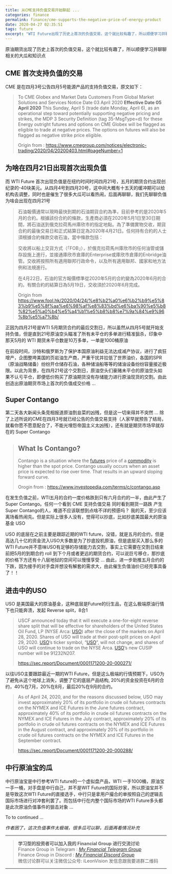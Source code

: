 ```yaml
---
title: 从CME支持负值交易开始聊起 ...
categories: finance
permalink: finance/cme-supports-the-negative-price-of-energy-product
date: 2020-04-27 02:35:51
tags: future
excerpt: "WTI Future出现了历史上首次的负值交易，这个就比较有趣了，所以顺便学习并聊聊相关的大瓜和知识点"
---
```




原油期货出现了历史上首次的负值交易，这个就比较有趣了，所以顺便学习并聊聊相关的大瓜和知识点



## CME 首次支持负值的交易

CME 是在四月3号公告四月5号能源产品的支持负值交易，原文如下：

> To CME Globex and Market Data Customers
> From Global Market Solutions and Services
> Notice Date 03 April 2020
> **Effective Date 05 April 2020**
> This Sunday, April 5 (trade date Monday, April 6), as an operational step toward potentially supporting negative pricing and strikes, the MDP 3 Security Definition (tag 35-MsgType=d) for these Energy outright futures and options on CME Globex will be flagged as eligible to trade at negative prices. The options on futures will also be flagged as negative strike price eligible.
>
> Origin from : https://www.cmegroup.com/notices/electronic-trading/2020/04/20200403.html#pageNumber=1



## 为啥在四月21日出现首次出现负值

而 WTI Future 首次出现负值是在纽约时间时间四月21号，五月的期货合约出现创纪录的-40块美元。从四月4号到四月20号，这中间大概有十五天的缓冲期可以给机构去调整，同时也是催生了很多大瓜可以看热闹，后面再聊聊，我们先聊聊负值为啥会出现在四月21号

>石油報價通常以現時最快到期的石油期貨合約為準，目前參考的是2020年5月的合約。根據該份合約的條款，生產商必須在2020年5月1日至30日期間，將石油送到俄克拉荷馬州庫欣市的指定地點。為了準備實物交收，期貨合約的最後交易日和正式結算日定為2020年4月21日。任何持有合約的人士須根據合約條款交收石油，當中條款包括：
>
>交收將以船上交貨方式（「FOB」），於俄克拉荷馬州庫欣市的任何油管或儲存設施上進行，並接通庫欣市倉庫的Enterprise或庫欣市倉庫的Enbridge油管。交收將按照所有適用聯邦行政命令，以及所有適用聯邦、國家和地方法例和法規進行。
>
>在4月22日，石油的官方報價標準從2020年5月的合約變為2020年6月的合約。有關合約的結算日為5月19日，交收須於2020年6月完成。
>
>Origin from https://www.fool.hk/2020/04/24/%e8%b2%a0%e6%b2%b9%e5%83%b9%e5%8f%aa%e6%98%af%e8%83%bd%e6%ba%90%e5%b8%82%e5%a0%b4%e5%a4%b1%e5%b8%b8%e7%9a%84%e9%96%8b%e5%a7%8b/

正因为四月21号是WTI 5月期货合约的最后交割日，所以虽然从四月5号就开始支持负值，但是直到21号原油空头瞄准了所有未平仓的多单进行精准狙杀，印象中那天5月的 WTI 期货未平仓数是10万多单，一单是1000桶原油

在前段时间，沙特和俄罗斯为了保护本国原油利益无法达成减产协议，进行了疯狂增产，企图整垮美国的页岩油生产商，严重干扰并拉低了世界油价，各国的SPR（原油战略储备）纷纷开仓储存石油，各种储油船等等的储油设备纷纷容量接近极限。以此为背景，在四月21号这个交割日，原油空头们豪赌未平仓的原油空头如果不认亏平仓，即便低价购买了原油期货没有存储能力进行原油现货的交割。由此创造出原油期货市场上首次的负值成交价格 ...



## Super Contango

第二天各大新闻头条竞相报道原油割韭菜的凶残，但是这一切来得并不突然 ... 除了上述所说的CME在四月3号就已经公告的负值交易支持（人家早就预告了结局，就看你愿不愿意配合了，不能光埋怨帝国主义太凶残），还有就是期货市场早就存在的 Super Contango

>## What Is Contango? 
>
>Contango is a situation where the [futures](https://www.investopedia.com/terms/f/futures.asp) price of a [commodity](https://www.investopedia.com/terms/c/commodity.asp) is higher than the spot price. Contango usually occurs when an asset price is expected to rise over time. That results in an upward sloping forward curve.
>
>Orogin from : https://www.investopedia.com/terms/c/contango.asp

在发生负值之前，WTI五月的合约一度价格跌到只有六月合约的一半，由此产生了Super Contango。任何一个看到 CME 支持负值交易 同时看到期货一路跌 产生 Super Contango的人，难道不应该联想到点啥不详的预感吗？ 我的天，至少应该离场看热闹先。但是实际上很多人没有，觉得可以抄底，比如抄底美国最大的原油基金 USO

USO 的底层在之前主要是跟踪近期的WTI future，没错，就是五月的合约，但是高达几十亿的资金流入USO大多数是为了抄底投机原油，但是底层买入那么多的 WTI Future并不意味USO有足够的存储能力去交割，事实上它需要在交割日结束前把5月的到期合约 roll 到下个月或者更远的期货合约，可以说巨亏移仓，那抄底的价格下方还有十八层地狱的空间可以慢慢享受 ... 由此，进一步助推五月合约的下跌，因为接手的对手盘并想没有解套的需求大，由此催生负值油价已经完事具备了！！



## 进击中的USO

USO 是美国最大的原油基金，这种底层是Future的衍生品，在这么极端原油行情下也只能奔溃，发起 Reverse split，8合1

>USCF announced today that it will execute a one-for-eight reverse share split that will be effective for shareholders of the United States Oil Fund, LP (NYSE Arca: [USO](https://sec.report/Ticker/USO)) after the close of the markets on April 28, 2020. Shares of USO will trade at their post-split prices on April 29, 2020. [USO](https://sec.report/Ticker/USO)’s ticker symbol, “[USO](https://sec.report/Ticker/USO)”, will not change, and shares of USO will continue to trade on the NYSE Arca. [USO](https://sec.report/Ticker/USO)’s new CUSIP number will be 91232N207.
>
>https://sec.report/Document/0001171200-20-000271/



以往USO主要跟踪最近一期的WTI Future，但是这么极端的行情预期下，USO为了避免从这个地球上消失，调整了它的底层产品结构, 20%的资金投资在6月的合约，40%在7月，20%在8月，最后20%在9月的合约。

>As of April 24, 2020, and for the reasons discussed below, USO may invest approximately 20% of its portfolio in crude oil futures contracts on the NYMEX and ICE Futures in the June futures contract, approximately 40% of its portfolio in crude oil futures contracts on the NYMEX and ICE Futures in the July contract, approximately 20% of its portfolio in crude oil futures contracts on the NYMEX and ICE Futures in the August contract, and approximately 20% of its portfolio in crude oil futures contracts on the NYMEX and ICE Futures in the September contract.
>
>https://sec.report/Document/0001171200-20-000288/



## 中行原油宝的瓜

中行原油宝是中行参考WTI future的一个虚拟盘产品，WTI 一手1000桶，原油宝一手一桶，对手盘是中行自己，并不是WIT Future的国际炒家，所以原油宝并不是导致这次WTI Future的直接选手，中行只是拿用户撮合的单按照自己的逻辑去国际市场进行对冲套利罢了。而包括中行在内整个国际市场的WTI Future多头都是此次原油负值事件的狙击对象 ... 



To to continued ... 

_作者困了，这次负值事件太极端，很多瓜可以聊，后面再看情况补充_



---

>**学习型的投资者可以加入我的 Financial Group 进行交流讨论**    
>Finance Group in Telegram : [_My Financial Telegram Group_](https://t.me/joinchat/JAgU_xVgurGtCieh5GQ56g)   
>Finance Group in Discord : [_My Financial Discord Group_](https://discord.gg/bshbxuH)   
>微信讨论群可以关注微信公众号:  iLeonVision 发信息跟我要进群二维码

---







